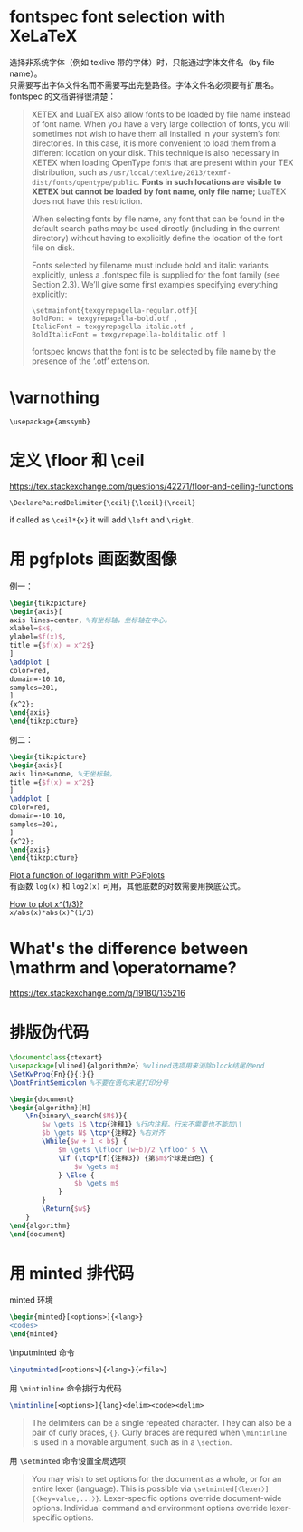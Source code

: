 # fontspec font selection with XeLaTeX

选择非系统字体（例如 texlive 带的字体）时，只能通过字体文件名（by file name）。  
只需要写出字体文件名而不需要写出完整路径。字体文件名必须要有扩展名。  
fontspec 的文档讲得很清楚：
> XETEX and LuaTEX also allow fonts to be loaded by file name instead of font name. When you
have a very large collection of fonts, you will sometimes not wish to have them all installed
in your system’s font directories. In this case, it is more convenient to load them from a different
location on your disk. This technique is also necessary in XETEX when loading OpenType
fonts that are present within your TEX distribution, such as `/usr/local/texlive/2013/texmf-dist/fonts/opentype/public`.
> **Fonts in such locations are visible to XETEX but cannot be loaded by font name, only file name;** LuaTEX does not have this restriction.
> 
> When selecting fonts by file name, any font that can be found in the default search paths
may be used directly (including in the current directory) without having to explicitly define
the location of the font file on disk.
> 
> Fonts selected by filename must include bold and italic variants explicitly, unless a
.fontspec file is supplied for the font family (see Section 2.3). We’ll give some first examples
specifying everything explicitly:
> ```
> \setmainfont{texgyrepagella-regular.otf}[
> BoldFont = texgyrepagella-bold.otf ,
> ItalicFont = texgyrepagella-italic.otf ,
> BoldItalicFont = texgyrepagella-bolditalic.otf ]
> ```
> fontspec knows that the font is to be selected by file name by the presence of the ‘.otf’ extension.


# \varnothing

`\usepackage{amssymb}`

# 定义 \floor 和 \ceil

https://tex.stackexchange.com/questions/42271/floor-and-ceiling-functions

`\DeclarePairedDelimiter{\ceil}{\lceil}{\rceil}`

if called as `\ceil*{x}` it will add `\left` and `\right`.

# 用 pgfplots 画函数图像

例一：
```latex
\begin{tikzpicture}
\begin{axis}[
axis lines=center, %有坐标轴，坐标轴在中心。
xlabel=$x$,
ylabel=$f(x)$,
title ={$f(x) = x^2$}
]
\addplot [
color=red,
domain=-10:10,
samples=201,
]
{x^2};
\end{axis}
\end{tikzpicture}
```
例二：
```latex
\begin{tikzpicture}
\begin{axis}[
axis lines=none, %无坐标轴。
title ={$f(x) = x^2$}
]
\addplot [
color=red,
domain=-10:10,
samples=201,
]
{x^2};
\end{axis}
\end{tikzpicture}
```




[Plot a function of logarithm with PGFplots](https://tex.stackexchange.com/q/444375/135216)  
有函数 `log(x)` 和 `log2(x)` 可用，其他底数的对数需要用换底公式。

[How to plot x^(1/3)?](https://tex.stackexchange.com/q/144454/135216)  
`x/abs(x)*abs(x)^(1/3)`

# What's the difference between \mathrm and \operatorname?

https://tex.stackexchange.com/q/19180/135216

# 排版伪代码

```latex
\documentclass{ctexart}
\usepackage[vlined]{algorithm2e} %vlined选项用来消除block结尾的end
\SetKwProg{Fn}{}{:}{}
\DontPrintSemicolon %不要在语句末尾打印分号

\begin{document}
\begin{algorithm}[H]
    \Fn{binary\_search($N$)}{
        $w \gets 1$ \tcp{注释1} %行内注释。行末不需要也不能加\\
        $b \gets N$ \tcp*{注释2} %右对齐
        \While{$w + 1 < b$} {
            $m \gets \lfloor (w+b)/2 \rfloor $ \\
            \If (\tcp*[f]{注释3}) {第$m$个球是白色} {
                $w \gets m$
            } \Else {
                $b \gets m$
            }
        }
        \Return{$w$}
    }
\end{algorithm}
\end{document}
```

# 用 minted 排代码

minted 环境

```latex
\begin{minted}[<options>]{<lang>}
<codes>
\end{minted}
```

\inputminted 命令
```latex
\inputminted[<options>]{<lang>}{<file>}
```

用 `\mintinline` 命令排行内代码
```latex
\mintinline[<options>]{lang}<delim><code><delim>
```
> The delimiters can be a single repeated character. They can also be a pair of curly braces, `{}`. Curly braces are required when `\mintinline` is used in a movable argument, such as in a `\section`.

用 `\setminted` 命令设置全局选项
> You may wish to set options for the document as a whole, or for an entire lexer (language). This is possible via `\setminted[〈lexer〉]{〈key=value,...〉}`. Lexer-specific options override document-wide options. Individual command and environment options override lexer-specific options.
